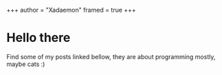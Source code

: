 +++
author = "Xadaemon"
framed = true
+++

# Hello there

Find some of my posts linked bellow, they are about programming mostly, maybe cats :)
